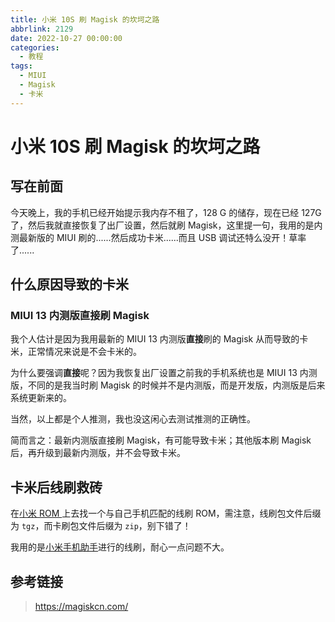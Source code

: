 ```yaml
---
title: 小米 10S 刷 Magisk 的坎坷之路
abbrlink: 2129
date: 2022-10-27 00:00:00
categories:
  - 教程
tags:
  - MIUI
  - Magisk
  - 卡米 
---
```


# 小米 10S 刷 Magisk 的坎坷之路

## 写在前面

今天晚上，我的手机已经开始提示我内存不租了，128 G 的储存，现在已经 127G 了，然后我就直接恢复了出厂设置，然后就刷 Magisk，这里提一句，我用的是内测最新版的 MIUI 刷的......然后成功卡米......而且 USB 调试还特么没开！草率了......

## 什么原因导致的卡米

### MIUI 13 内测版直接刷 Magisk

我个人估计是因为我用最新的 MIUI 13 内测版**直接**刷的 Magisk 从而导致的卡米，正常情况来说是不会卡米的。

为什么要强调**直接**呢？因为我恢复出厂设置之前我的手机系统也是 MIUI 13 内测版，不同的是我当时刷 Magisk 的时候并不是内测版，而是开发版，内测版是后来系统更新来的。

当然，以上都是个人推测，我也没这闲心去测试推测的正确性。

简而言之：最新内测版直接刷 Magisk，有可能导致卡米；其他版本刷 Magisk 后，再升级到最新内测版，并不会导致卡米。

## 卡米后线刷救砖

在[小米 ROM ](https://xiaomirom.com/rom/mi-10s-thyme-china-fastboot-recovery-rom/#%E4%B8%8B%E8%BD%BD-%E5%B0%8F%E7%B1%B3-10s-%E5%BC%80%E5%8F%91%E7%89%88%E5%86%85%E6%B5%8B%E7%89%88-fastboot-%E7%BA%BF%E5%88%B7%E5%8C%85)上去找一个与自己手机匹配的线刷 ROM，需注意，线刷包文件后缀为 `tgz`，而卡刷包文件后缀为 `zip`，别下错了！

我用的是[小米手机助手](http://zhushou.xiaomi.com/)进行的线刷，耐心一点问题不大。

## 参考链接

> https://magiskcn.com/